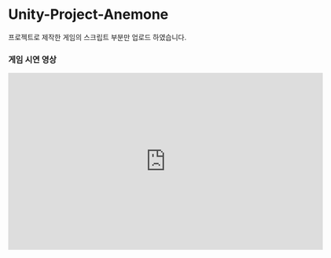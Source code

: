 # Unity-Project-Anemone
프로젝트로 제작한 게임의 스크립트 부분만 업로드 하였습니다.

### 게임 시연 영상
<iframe width="640" height="360" src="https://youtu.be/rIsz5dskkPU" frameborder="0" gesture="media" allowfullscreen=""></iframe>
